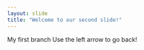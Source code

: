 ```yaml
---
layout: slide
title: "Welcome to our second slide!"
---
```

My first branch
Use the left arrow to go back!
